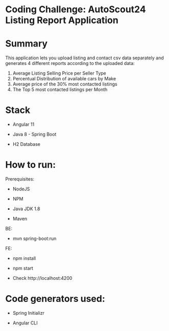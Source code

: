 # Coding Challenge: AutoScout24 Listing Report Application

# Summary

This application lets you upload listing and contact csv data separately and generates 4 different reports according to the uploaded data:

1) Average Listing Selling Price per Seller Type
2) Percentual Distribution of available cars by Make
3) Average price of the 30% most contacted listings
4) The Top 5 most contacted listings per Month

# Stack

- Angular 11

- Java 8 - Spring Boot

- H2 Database

# How to run:

Prerequisites:

- NodeJS

- NPM

- Java JDK 1.8

- Maven

BE:

- mvn spring-boot:run

FE:

- npm install

- npm start

- Check http://localhost:4200

# Code generators used:

- Spring Initializr

- Angular CLI
